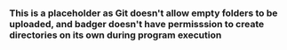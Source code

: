 ### This is a placeholder as Git doesn't allow empty folders to be uploaded, and badger doesn't have permisssion to create directories on its own during program execution